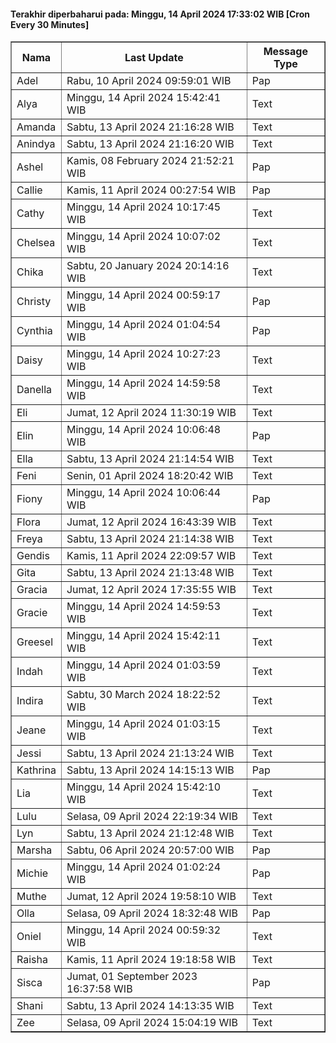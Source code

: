 #### Terakhir diperbaharui pada: Minggu, 14 April 2024 17:33:02 WIB [Cron Every 30 Minutes]

<table border='1'><tr><th>Nama</th><th>Last Update</th><th>Message Type</th></tr><tr><td>Adel</td><td>Rabu, 10 April 2024 09:59:01 WIB</td><td>Pap</td></tr><tr><td>Alya</td><td>Minggu, 14 April 2024 15:42:41 WIB</td><td>Text</td></tr><tr><td>Amanda</td><td>Sabtu, 13 April 2024 21:16:28 WIB</td><td>Text</td></tr><tr><td>Anindya</td><td>Sabtu, 13 April 2024 21:16:20 WIB</td><td>Text</td></tr><tr><td>Ashel</td><td>Kamis, 08 February 2024 21:52:21 WIB</td><td>Pap</td></tr><tr><td>Callie</td><td>Kamis, 11 April 2024 00:27:54 WIB</td><td>Pap</td></tr><tr><td>Cathy</td><td>Minggu, 14 April 2024 10:17:45 WIB</td><td>Text</td></tr><tr><td>Chelsea</td><td>Minggu, 14 April 2024 10:07:02 WIB</td><td>Text</td></tr><tr><td>Chika</td><td>Sabtu, 20 January 2024 20:14:16 WIB</td><td>Text</td></tr><tr><td>Christy</td><td>Minggu, 14 April 2024 00:59:17 WIB</td><td>Pap</td></tr><tr><td>Cynthia</td><td>Minggu, 14 April 2024 01:04:54 WIB</td><td>Pap</td></tr><tr><td>Daisy</td><td>Minggu, 14 April 2024 10:27:23 WIB</td><td>Text</td></tr><tr><td>Danella</td><td>Minggu, 14 April 2024 14:59:58 WIB</td><td>Text</td></tr><tr><td>Eli</td><td>Jumat, 12 April 2024 11:30:19 WIB</td><td>Text</td></tr><tr><td>Elin</td><td>Minggu, 14 April 2024 10:06:48 WIB</td><td>Pap</td></tr><tr><td>Ella</td><td>Sabtu, 13 April 2024 21:14:54 WIB</td><td>Text</td></tr><tr><td>Feni</td><td>Senin, 01 April 2024 18:20:42 WIB</td><td>Text</td></tr><tr><td>Fiony</td><td>Minggu, 14 April 2024 10:06:44 WIB</td><td>Pap</td></tr><tr><td>Flora</td><td>Jumat, 12 April 2024 16:43:39 WIB</td><td>Text</td></tr><tr><td>Freya</td><td>Sabtu, 13 April 2024 21:14:38 WIB</td><td>Text</td></tr><tr><td>Gendis</td><td>Kamis, 11 April 2024 22:09:57 WIB</td><td>Text</td></tr><tr><td>Gita</td><td>Sabtu, 13 April 2024 21:13:48 WIB</td><td>Text</td></tr><tr><td>Gracia</td><td>Jumat, 12 April 2024 17:35:55 WIB</td><td>Text</td></tr><tr><td>Gracie</td><td>Minggu, 14 April 2024 14:59:53 WIB</td><td>Text</td></tr><tr><td>Greesel</td><td>Minggu, 14 April 2024 15:42:11 WIB</td><td>Text</td></tr><tr><td>Indah</td><td>Minggu, 14 April 2024 01:03:59 WIB</td><td>Text</td></tr><tr><td>Indira</td><td>Sabtu, 30 March 2024 18:22:52 WIB</td><td>Text</td></tr><tr><td>Jeane</td><td>Minggu, 14 April 2024 01:03:15 WIB</td><td>Text</td></tr><tr><td>Jessi</td><td>Sabtu, 13 April 2024 21:13:24 WIB</td><td>Text</td></tr><tr><td>Kathrina</td><td>Sabtu, 13 April 2024 14:15:13 WIB</td><td>Pap</td></tr><tr><td>Lia</td><td>Minggu, 14 April 2024 15:42:10 WIB</td><td>Text</td></tr><tr><td>Lulu</td><td>Selasa, 09 April 2024 22:19:34 WIB</td><td>Text</td></tr><tr><td>Lyn</td><td>Sabtu, 13 April 2024 21:12:48 WIB</td><td>Text</td></tr><tr><td>Marsha</td><td>Sabtu, 06 April 2024 20:57:00 WIB</td><td>Pap</td></tr><tr><td>Michie</td><td>Minggu, 14 April 2024 01:02:24 WIB</td><td>Pap</td></tr><tr><td>Muthe</td><td>Jumat, 12 April 2024 19:58:10 WIB</td><td>Text</td></tr><tr><td>Olla</td><td>Selasa, 09 April 2024 18:32:48 WIB</td><td>Pap</td></tr><tr><td>Oniel</td><td>Minggu, 14 April 2024 00:59:32 WIB</td><td>Text</td></tr><tr><td>Raisha</td><td>Kamis, 11 April 2024 19:18:58 WIB</td><td>Text</td></tr><tr><td>Sisca</td><td>Jumat, 01 September 2023 16:37:58 WIB</td><td>Pap</td></tr><tr><td>Shani</td><td>Sabtu, 13 April 2024 14:13:35 WIB</td><td>Text</td></tr><tr><td>Zee</td><td>Selasa, 09 April 2024 15:04:19 WIB</td><td>Text</td></tr></table>
